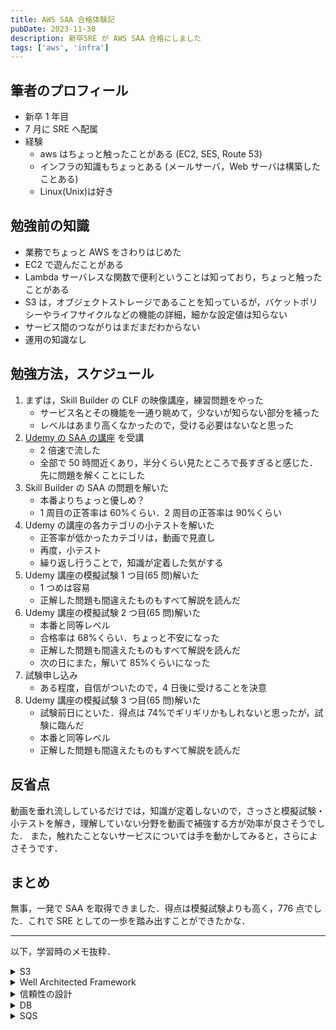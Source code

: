 ```yaml
---
title: AWS SAA 合格体験記
pubDate: 2023-11-30
description: 新卒SRE が AWS SAA 合格にしました
tags: ['aws', 'infra']
---
```


## 筆者のプロフィール

- 新卒 1 年目
- 7 月に SRE へ配属
- 経験
  - aws はちょっと触ったことがある (EC2, SES, Route 53)
  - インフラの知識もちょっとある (メールサーバ，Web サーバは構築したことある)
  - Linux(Unix)は好き

## 勉強前の知識

- 業務でちょっと AWS をさわりはじめた
- EC2 で遊んだことがある
- Lambda サーバレスな関数で便利ということは知っており，ちょっと触ったことがある
- S3 は，オブジェクトストレージであることを知っているが，バケットポリシーやライフサイクルなどの機能の詳細，細かな設定値は知らない
- サービス間のつながりはまだまだわからない
- 運用の知識なし

## 勉強方法，スケジュール

1. まずは，Skill Builder の CLF の映像講座，練習問題をやった
   - サービス名とその機能を一通り眺めて，少ないが知らない部分を補った
   - レベルはあまり高くなかったので，受ける必要はないなと思った
2. [Udemy の SAA の講座](https://www.udemy.com/course/aws-associate/) を受講
   - 2 倍速で流した
   - 全部で 50 時間近くあり，半分くらい見たところで長すぎると感じた．先に問題を解くことにした
3. Skill Builder の SAA の問題を解いた
   - 本番よりちょっと優しめ？
   - 1 周目の正答率は 60%くらい．2 周目の正答率は 90%くらい
4. Udemy の講座の各カテゴリの小テストを解いた
   - 正答率が低かったカテゴリは，動画で見直し
   - 再度，小テスト
   - 繰り返し行うことで，知識が定着した気がする
5. Udemy 講座の模擬試験 1 つ目(65 問)解いた
   - 1 つめは容易
   - 正解した問題も間違えたものもすべて解説を読んだ
6. Udemy 講座の模擬試験 2 つ目(65 問)解いた
   - 本番と同等レベル
   - 合格率は 68%くらい．ちょっと不安になった
   - 正解した問題も間違えたものもすべて解説を読んだ
   - 次の日にまた，解いて 85%くらいになった
7. 試験申し込み
   - ある程度，自信がついたので，4 日後に受けることを決意
8. Udemy 講座の模擬試験 3 つ目(65 問)解いた
   - 試験前日にといた．得点は 74%でギリギリかもしれないと思ったが，試験に臨んだ
   - 本番と同等レベル
   - 正解した問題も間違えたものもすべて解説を読んだ

## 反省点

動画を垂れ流ししているだけでは，知識が定着しないので，さっさと模擬試験・小テストを解き，理解していない分野を動画で補強する方が効率が良さそうでした．
また，触れたことないサービスについては手を動かしてみると，さらによさそうです．

## まとめ

無事，一発で SAA を取得できました．得点は模擬試験よりも高く，776 点でした．これで SRE としての一歩を踏み出すことができたかな．

---

以下，学習時のメモ抜粋．

<details>
<summary> S3 </summary>

S3 は強い整合性モデル．アップデートがオブジェクトに対して同じキー名で設定しても，誤差が生じることがない．not 結果整合性モデル．

ストレージクラス．

- STANDARD
  - 複数個所にデータを複製するため耐久性あり
- STANDARD-IA
  - Infrequent Access
  - 低頻度アクセスデータ用
  - データ取得は早い
  - Standard より安い
- OneZone-IA
  - マルチ AZ されていないので可用性が低い
  - Standard-IA より安い
- INTELLIGENT_TIERING
  - 高頻度と低頻度(Standard-ia)のアクセスを自動的に判断して適切なストレージクラスに配置
  - アクセスパターンが不明な場合に有効
  - 最初は Standard に配置
  - 30 日アクセスがないと Standard-IA に移動
  - 90 日アクセスがないと Glacier に移動
  - 180 日アクセスがないと Glacier Deep Archive に移動
- S3 Glacier
  - 1 年に 1~2 回くらいのアクセス用
  - データ検索で 3~5 時間かかる
  - 迅速取り出しというちょっとお金がかかる取り出しを使うと 2~5 分で取り出せる
- S3 Glacier Instant Rtrieval
  - アクセスされることがほとんどなく，ミリ秒単位の取り出しが必要な長期間有効なデータ向け
  - 医用画像やニュースメディアなど
  - S3 Standard と同じパフォーマンス
- S3 Glacier Deep Archive

  - 7~10 年以上保持される長期間使用されるが，めったに取り出さないデータ向け
  - 標準の取り出しで 12 時間以内かかる

- S3 Transfer Acceleration

  - edge を使って地理的に近いとこにアップロードするため高速でアップロードできる

- S3 レプリケーション
  - リージョン間をまたぐ S3 の複製
  - 別アカウントへの複製も可能

</details>

<details>
<summary> Well Architected Framework </summary>

- 6 つの柱
  - Reliability 信頼性
  - Performance Efficiency パフォーマンス効率
  - Security セキュリティ
  - Cost Optimization コスト最適化
  - Operational Excellence 運用の優秀性
  - Sustainability 持続可能性

上 4 つが SAA の試験範囲．Well Architected Framework を利用することで，最適解や改善点を見つけることができる．ただ，あくまで参考であり，絶対ではない．

</details>

<details>
<summary> 信頼性の設計 </summary>

- ELB

  - ヘルスチェック
  - クロスゾーン負荷分散
    - オフだと AZ 間で均衡
    - オンだとインスタンスごとに均等(ゾーンレベルでは不均衡)
  - スティッキーセッション
    - セッション維持のために，端末が別インスタンス宛にならないようにする機能
  - Connection Draining
    - インスタンスに異常が発生した場合，そのバックエンドインスタンスへの指定した数秒は通信が切れずに，処理中のリクエストが終わるまで一定期間待機する

- Auto Scaling

  - 負荷が高まった時に，新しくインスタンスを増設してくれる機能
  - 垂直スケーリング
    - サーバの性能の増強
  - 水平スケーリング
    - マシンの台数を増加
  - 起動テンプレートから起動設定を設定
    - 閾値の設定等をする

- RDS
  - プライマリとセカンダリは自動同期
  - プライマリに障害が発生した場合，自動でフェールオーバーが実行．セカンダリがプライマリに昇格
  - Aurora ではリードレプリカからプライマリに昇格可能
  - キャッシュ
  - ElastiCache がインメモリ DB
  - MySQL なら MemCached 機能を利用することも選択肢
  </details>

<details>
<summary> DB </summary>

- Dynamo

  - 大量の読み書きには向いていない
  - IoT データとか，ゲームのセッションデータとかに向いている
  - 無制限に性能を拡張可能
    - テーブルサイズには制限なし
    - データ項目は 400kb まで
  - 高可用性
  - DAX つかえば高速になる
    - インメモリキャッシュ
  - デフォルトでは結果整合性
    - オプションで強い整合性モデル
  - オンデマンドモード
    - ストレージ，Read, Write により，課金
    - Read/Write を自動スケーリング
  - プロビジョニングモード
    - 設定したキャパシティに基づいて課金
    - キャパシティ要領に近づくと HTTP400 を返す
  - クロスリージョン可能(別料金)

  - Dynamo DB ストリーム
    - データのイベントをキャプチャできる機能
    - 24 時間以内の履歴を参照できる
    - Kinesis と連携してイベントをストリームする
  - バックアップ
    - オンデマンドバックアップ
      - 任意のタイミングでテーブルの完全なバックアップの作成
      - 長期間の保存とアーカイブを実施
    - ポイントインタイムリカバリ
      - 連続バックアップを有効化して，バックアップを継続的に実施
      - 最大 35 日間の任意の地点にテーブルを復元可能
  - セカンダリインデックス
    - プライマリキー以外にインデックスを作りたいときに作成する
  - TTL
    - データの生存時間を設定できる

---

- Aurora
  - 自動で 3 つの az にコピー
  - 各コピーは仮想ボリュームで，これを 1 つの DB としてみている
  - リードレプリカは最大 15 個(RDS は最大 5 個)
  - マスタに障害が起きると，リードレプリカがマスタに昇格してフェールオーバー
  - マスタを複数作ることもできる(マスタ・スレーブ構成)

---

- Aurora サーバレス
  - Aurora と同様に自動で CPU 数などをスケーリングしてくれる
  - エンドポイントを使用して接続せずに SQL を実行できる
  - 変動が激しい場合にサーバレスの利用

---

- Redshift

  - マルチ AZ で自動フェールオーバーもできる
  - プライマリのリージョンで障害に起きたとき，別 AZ に自動で移動することも可能
  - ただし，スナップショットからの復元のためちょっとダウンタイムがある
    - コンピュートノードをリザーブドノードにするとコスト削減が可能
  - 利用時間が限られるなら Redshift Serverless を使用するほうがコストが低い

    - Redshift から移行可能

  - Redshift Spectrum
    - S3 にあるデータをぶんせきできる

---

- ElastiCache

  - インメモリキャッシュ DB

    - Memcached は一時的．基本的に Redis を使用

  - Encryption In Transit
    - 通信路の暗号化
  - Redis Auth
    - 認証
  - Encryption at REST
    - 保存時の暗号化

</details>

<details>
<summary> SQS </summary>

ちゃんと処理がおわったら Delete MessageAPI で削除する．

- 標準キュー

  - 重複の可能性あり
  - なるべく順番通り

- FIFO キュー
  - 順番通り
  - トランザクション数に制限ができる

アクセスポリシーで許可などの設定．

可視性タイムアウトを設定することで一定期間 1 つのコンシューマだけがそのメッセージを閲覧できるようになる．

</details>
